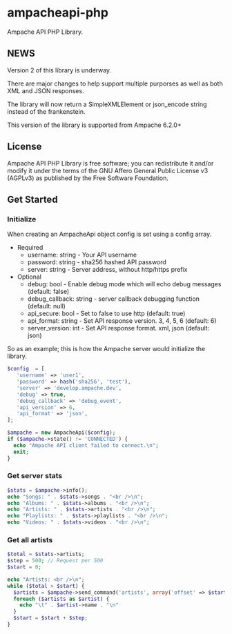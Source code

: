 # ampacheapi-php

Ampache API PHP Library.

## NEWS

Version 2 of this library is underway.

There are major changes to help support multiple purporses as well as both XML and JSON responses.

The library will now return a SimpleXMLElement or json_encode string instead of the frankenstein.

This version of the library is supported from Ampache 6.2.0+

## License

Ampache API PHP Library is free software; you can redistribute it and/or modify it under the terms of the GNU Affero General Public License v3 (AGPLv3) as published by the Free Software Foundation.

## Get Started

### Initialize

When creating an AmpacheApi object config is set using a config array.

* Required
  * username: string - Your API username
  * password: string - sha256 hashed API password
  * server: string - Server address, without http/https prefix
* Optional
  * debug: bool - Enable debug mode which will echo debug messages (default: false)
  * debug_callback: string - server callback debugging function (default: null)
  * api_secure: bool - Set to false to use http (default: true)
  * api_format: string - Set API response version. 3, 4, 5, 6 (default: 6)
  * server_version: int - Set API response format. xml, json (default: json)

So as an example; this is how the Ampache server would initialize the library.

```php
$config  = [
   'username' => 'user1',
   'password' => hash('sha256', 'test'),
   'server' => 'develop.ampache.dev',
   'debug' => true,
   'debug_callback' => 'debug_event',
   'api_version' => 6,
   'api_format' => 'json',
];

$ampache = new AmpacheApi($config);
if ($ampache->state() != 'CONNECTED') {
  echo "Ampache API client failed to connect.\n";
  exit;
}
```

### Get server stats

```php
$stats = $ampache->info();
echo "Songs: " . $stats->songs . "<br />\n";
echo "Albums: " . $stats->albums . "<br />\n";
echo "Artists: " . $stats->artists . "<br />\n";
echo "Playlists: " . $stats->playlists . "<br />\n";
echo "Videos: " . $stats->videos . "<br />\n";
```

### Get all artists

```php
$total = $stats->artists;
$step = 500; // Request per 500
$start = 0;

echo "Artists: <br />\n";
while ($total > $start) {
  $artists = $ampache->send_command('artists', array('offset' => $start, 'limit' => $step));
  foreach ($artists as $artist) {
    echo "\t" . $artist->name . "\n"
  }
  $start = $start + $step;
}
```
